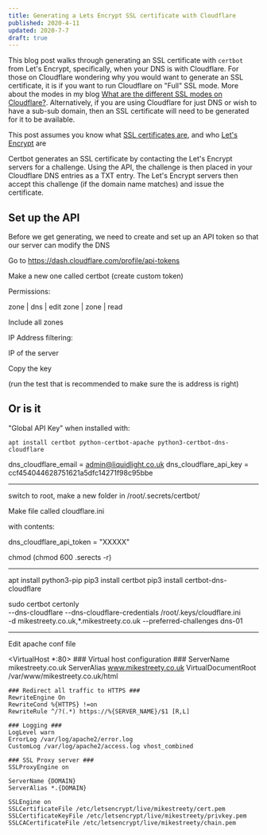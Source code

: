 ```yaml
---
title: Generating a Lets Encrypt SSL certificate with Cloudflare
published: 2020-4-11
updated: 2020-7-7
draft: true
---
```


This blog post walks through generating an SSL certificate with `certbot` from Let's Encrypt, specifically, when your DNS is with Cloudflare. For those on Cloudflare wondering why you would want to generate an SSL certificate, it is if you want to run Cloudflare on "Full" SSL mode. More about the modes in my blog [What are the different SSL modes on Cloudflare?](https://www.mikestreety.co.uk/blog/what-are-the-different-ssl-modes-on-cloudflare). Alternatively, if you are using Cloudflare for just DNS or wish to have a sub-sub domain, then an SSL certificate will need to be generated for it to be available.

This post assumes you know what [SSL certificates are](https://www.cloudflare.com/learning/ssl/what-is-an-ssl-certificate/), and who [Let's Encrypt](https://letsencrypt.org/) are

Certbot generates an SSL certificate by contacting the Let's Encrypt servers for a challenge. Using the API, the challenge is then placed in your Cloudflare DNS entries as a TXT entry. The Let's Encrypt servers then accept this challenge (if the domain name matches) and issue the certificate.  

## Set up the API

Before we get generating, we need to create and set up an API token so that our server can modify the DNS

Go to https://dash.cloudflare.com/profile/api-tokens

Make a new one called certbot (create custom token)

Permissions: 

zone | dns | edit
zone | zone | read

Include all zones

IP Address filtering:

IP of the server

Copy the key

(run the test that is recommended to make sure the is address is right)


## Or is it

"Global API Key" when installed with:

`apt install certbot python-certbot-apache python3-certbot-dns-cloudflare`

dns_cloudflare_email = admin@liquidlight.co.uk
dns_cloudflare_api_key = ccf454044628751621a5dfc14271f98c95bbe

- - - 

switch to root, make a new folder in /root/.secrets/certbot/ 

Make file called cloudflare.ini

with contents:

dns_cloudflare_api_token = "XXXXX"

chmod (chmod 600 .serects -r)

- - - 

apt install python3-pip
pip3 install certbot
pip3 install certbot-dns-cloudflare

sudo certbot certonly \
	--dns-cloudflare --dns-cloudflare-credentials /root/.keys/cloudflare.ini \
	-d mikestreety.co.uk,*.mikestreety.co.uk --preferred-challenges dns-01


- - - 

Edit apache conf file

<VirtualHost *:80>
	### Virtual host configuration ###
	ServerName mikestreety.co.uk
	ServerAlias www.mikestreety.co.uk
	VirtualDocumentRoot /var/www/mikestreety.co.uk/html

	### Redirect all traffic to HTTPS ###
	RewriteEngine On
	RewriteCond %{HTTPS} !=on
	RewriteRule ^/?(.*) https://%{SERVER_NAME}/$1 [R,L]

	### Logging ###
	LogLevel warn
	ErrorLog /var/log/apache2/error.log
	CustomLog /var/log/apache2/access.log vhost_combined
</VirtualHost>

	### SSL Proxy server ###
	SSLProxyEngine on

	ServerName {DOMAIN}
	ServerAlias *.{DOMAIN}

	SSLEngine on
	SSLCertificateFile /etc/letsencrypt/live/mikestreety/cert.pem
	SSLCertificateKeyFile /etc/letsencrypt/live/mikestreety/privkey.pem
	SSLCACertificateFile /etc/letsencrypt/live/mikestreety/chain.pem